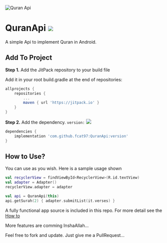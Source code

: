 ![Quran Api](https://github.com/fCat97/QuranApi/blob/main/images/cover.png?raw=true)


# QuranApi [![](https://jitpack.io/v/fcat97/QuranApi.svg)](https://jitpack.io/#fcat97/QuranApi)


A simple Api to implement Quran in Android.

## Add To Project

**Step 1.** Add the JitPack repository to your build file

Add it in your root build.gradle at the end of repositories:

```gradle
allprojects {
    repositories {
        ...
        maven { url 'https://jitpack.io' }
    }
}
```

**Step 2.** Add the dependency. `version:` [![](https://jitpack.io/v/fcat97/QuranApi.svg)](https://jitpack.io/#fcat97/QuranApi)

```gradle
dependencies {
    implementation 'com.github.fcat97:QuranApi:version'
}
```

## How to Use?

You can use as you wish. Here is a sample usage shown

```kotlin
val recyclerView = findViewById<RecyclerView>(R.id.textView)
val adapter = Adapter()
recyclerView.adapter = adapter

val api = QuranApi(this)
api.getSurah(2) { adapter.submitList(it.verses) }
```

A fully functional app source is included in this repo. For more detail see the [How to](wiki/howTo.md)

>

More features are comming InshaAllah...

Feel free to fork and update. Just give me a PullRequest...
